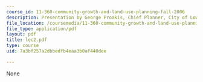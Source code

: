 ```yaml
---
course_id: 11-360-community-growth-and-land-use-planning-fall-2006
description: Presentation by George Proakis, Chief Planner, City of Lowell.
file_location: /coursemedia/11-360-community-growth-and-land-use-planning-fall-2006/7a3bf257a2dbbedfb4eaa3b0af440dee_lec2.pdf
file_type: application/pdf
layout: pdf
title: lec2.pdf
type: course
uid: 7a3bf257a2dbbedfb4eaa3b0af440dee

---
```

None